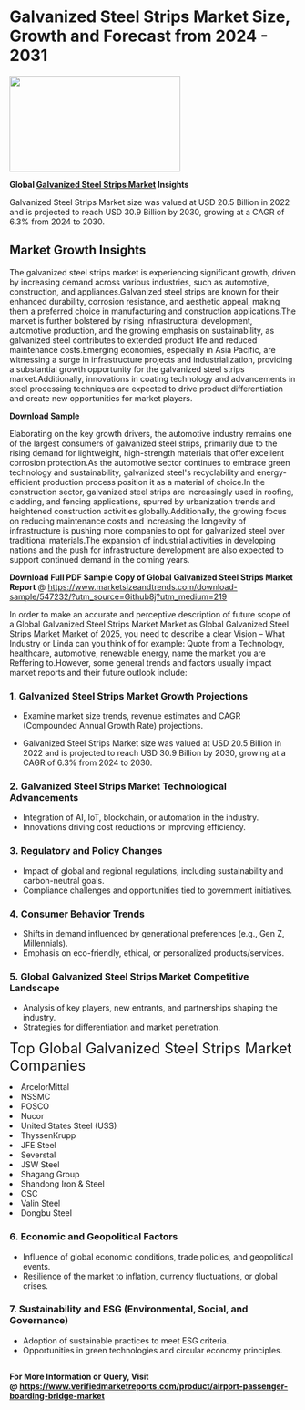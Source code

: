 <H1>Galvanized Steel Strips Market Size, Growth and Forecast from 2024 - 2031</H1><img class="aligncenter size-medium wp-image-584254" src="https://thirdeyenews.in/wp-content/uploads/2024/09/Global-Market-Research-300x168.jpeg" alt="" width="300" height="168" /><p><strong>Global&nbsp;<a href="https://www.marketsizeandtrends.com/download-sample/547232/?utm_source=Github8j?utm_medium=219">Galvanized Steel Strips Market</a> Insights</strong></p><p>Galvanized Steel Strips Market size was valued at USD 20.5 Billion in 2022 and is projected to reach USD 30.9 Billion by 2030, growing at a CAGR of 6.3% from 2024 to 2030.</p><p><h2>Market Growth Insights</h2> <p>The galvanized steel strips market is experiencing significant growth, driven by increasing demand across various industries, such as automotive, construction, and appliances.Galvanized steel strips are known for their enhanced durability, corrosion resistance, and aesthetic appeal, making them a preferred choice in manufacturing and construction applications.The market is further bolstered by rising infrastructural development, automotive production, and the growing emphasis on sustainability, as galvanized steel contributes to extended product life and reduced maintenance costs.Emerging economies, especially in Asia Pacific, are witnessing a surge in infrastructure projects and industrialization, providing a substantial growth opportunity for the galvanized steel strips market.Additionally, innovations in coating technology and advancements in steel processing techniques are expected to drive product differentiation and create new opportunities for market players.</p> <p><strong>Download Sample</strong></p> <p>Elaborating on the key growth drivers, the automotive industry remains one of the largest consumers of galvanized steel strips, primarily due to the rising demand for lightweight, high-strength materials that offer excellent corrosion protection.As the automotive sector continues to embrace green technology and sustainability, galvanized steel's recyclability and energy-efficient production process position it as a material of choice.In the construction sector, galvanized steel strips are increasingly used in roofing, cladding, and fencing applications, spurred by urbanization trends and heightened construction activities globally.Additionally, the growing focus on reducing maintenance costs and increasing the longevity of infrastructure is pushing more companies to opt for galvanized steel over traditional materials.The expansion of industrial activities in developing nations and the push for infrastructure development are also expected to support continued demand in the coming years.<p><span class=""><strong>Download Full PDF Sample Copy of Global Galvanized Steel Strips Market Report</strong> @ <a href="https://www.marketsizeandtrends.com/download-sample/547232/?utm_source=Github8j?utm_medium=219" target="_blank">https://www.marketsizeandtrends.com/download-sample/547232/?utm_source=Github8j?utm_medium=219</a></span></p><p>In order to make an accurate and perceptive description of future scope of a Global&nbsp;Galvanized Steel Strips Market Market as Global&nbsp;Galvanized Steel Strips Market Market of 2025, you need to describe a clear Vision &ndash; What Industry or Linda can you think of for example: Quote from a Technology, healthcare, automotive, renewable energy, name the market you are Reffering to.However, some general trends and factors usually impact market reports and their future outlook include:</p><h3>1.&nbsp;<strong>Galvanized Steel Strips Market Growth Projections</strong></h3><ul><li>Examine market size trends, revenue estimates and CAGR (Compounded Annual Growth Rate) projections.</li><li><p>Galvanized Steel Strips Market size was valued at USD 20.5 Billion in 2022 and is projected to reach USD 30.9 Billion by 2030, growing at a CAGR of 6.3% from 2024 to 2030.</p></li></ul><h3>2.&nbsp;<strong>Galvanized Steel Strips Market Technological Advancements</strong></h3><ul><li>Integration of AI, IoT, blockchain, or automation in the industry.</li><li>Innovations driving cost reductions or improving efficiency.</li></ul><h3>3.&nbsp;<strong>Regulatory and Policy Changes</strong></h3><ul><li>Impact of global and regional regulations, including sustainability and carbon-neutral goals.</li><li>Compliance challenges and opportunities tied to government initiatives.</li></ul><h3>4.&nbsp;<strong>Consumer Behavior Trends</strong></h3><ul><li>Shifts in demand influenced by generational preferences (e.g., Gen Z, Millennials).</li><li>Emphasis on eco-friendly, ethical, or personalized products/services.</li></ul><h3>5.&nbsp;<strong>Global Galvanized Steel Strips Market Competitive Landscape</strong></h3><ul><li>Analysis of key players, new entrants, and partnerships shaping the industry.</li><li>Strategies for differentiation and market penetration.</li></ul><p data-pm-slice="1 1 []"><span style="color: inherit; font-family: inherit; font-size: 25px;">Top Global Galvanized Steel Strips Market Companies</span></p><div class="" data-test-id=""><p><li>ArcelorMittal</li><li> NSSMC</li><li> POSCO</li><li> Nucor</li><li> United States Steel (USS)</li><li> ThyssenKrupp</li><li> JFE Steel</li><li> Severstal</li><li> JSW Steel</li><li> Shagang Group</li><li> Shandong Iron & Steel</li><li> CSC</li><li> Valin Steel</li><li> Dongbu Steel</li></p></div><h3>6.&nbsp;<strong>Economic and Geopolitical Factors</strong></h3><ul><li>Influence of global economic conditions, trade policies, and geopolitical events.</li><li>Resilience of the market to inflation, currency fluctuations, or global crises.</li></ul><h3>7.&nbsp;<strong>Sustainability and ESG (Environmental, Social, and Governance)</strong></h3><ul><li>Adoption of sustainable practices to meet ESG criteria.</li><li>Opportunities in green technologies and circular economy principles.</li></ul><h2><strong style="font-size: 14px;">For More Information or Query, Visit @&nbsp;</strong><a style="background-color: #ffffff; font-size: 14px;" href="https://www.marketsizeandtrends.com/report/galvanized-steel-strips-market/" target="_blank">https://www.verifiedmarketreports.com/product/airport-passenger-boarding-bridge-market</a></h2>